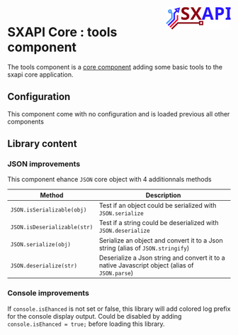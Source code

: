 <img align="right" height="50" src="https://raw.githubusercontent.com/startxfr/sxapi-core/master/docs/assets/logo.svg?sanitize=true">

# SXAPI Core : tools component

The tools component is a [core component](./README.md) adding some basic tools to the 
sxapi core application.

## Configuration

This component come with no configuration and is loaded previous all other components


## Library content

### JSON improvements

This component ehance `JSON` core object with 4 additionnals methods

| Method                       | Description
|------------------------------|---------------
| `JSON.isSerializable(obj)`   | Test if an object could be serialized with `JSON.serialize`
| `JSON.isDeserializable(str)` | Test if a string could be deserialized with `JSON.deserialize`
| `JSON.serialize(obj)`        | Serialize an object and convert it to a Json string (alias of `JSON.stringify`)
| `JSON.deserialize(str)`      | Deserialize a Json string and convert it to a native Javascript object (alias of `JSON.parse`)


### Console improvements

If `console.isEhanced` is not set or false, this library will add colored log prefix 
for the console display output. Could be disabled by adding `console.isEhanced = true;`
before loading this library.